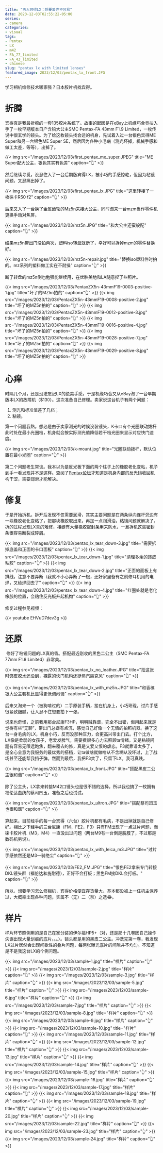 ```yaml
---
title: "再入宾得LX：想要爱你不容易"
date: 2023-12-03T02:55:22-05:00
series:
- camera
categories:
- visual
tags:
- Pentax
- LX
- m42
- FA_77_limited
- FA_43_limited
- chinese
slug: "pentax lx with limited lenses"
featured_image: 2023/12/03/pentax_lx_front.JPG
---
```


学习相机维修技术哪家强？日本胶片机找宾得。
<!--more-->

# 折腾

宾得真是我最折腾的一套135胶片系统了。故事的起因是在eBay上机缘巧合竞拍入手了一枚早期版本日产含铅大公主SMC Pentax-FA 43mm F1.9 Limited，一枚传说中很玄学的镜头。为了给这枚镜头找合适的机身，先试着入过一台银色宾得ME Super和另一台银色ME Super SE，然后因为各种小毛病（测光坏掉，机械手感和做工太差，等等），出掉了。

{{< img src="/images/2023/12/03/first_pentax_me_super.JPEG" title="ME Super配大公主，银色其实有色差" caption="👆" >}}

然后继续寻觅，没忍住入了一台后期版宾得LX，被小巧的手感惊艳，但因为粘镜问题，又忍痛出掉了。

{{< img src="/images/2023/12/03/first_pentax_lx.JPG" title="这里转接了一枚徕卡R50 f2" caption="👆" >}}

后来又入了一台换了金属齿轮的Mz5n来接大公主，同时淘来一台mzm当作零件机更换手动对焦屏。

{{< img src="/images/2023/12/03/mz5n.JPG" title="和大公主还蛮般配" caption="👆" >}}

结果mz5n带出门没拍两次，塑料iso转盘就断了，幸好可以拆掉mzm的零件替换好。

{{< img src="/images/2023/12/03/mz5n-repair.jpg" title="替换iso塑料件时拍的。mz系列的塑料做工实在不耐操" caption="👆" >}}

断了转盘的mz5n倒也勉强能继续用，在优胜美地和LA随意捏了些照片。

{{< img src="/images/2023/12/03/PentaxZX5n-43mmF19-0003-positive-1.jpg" title="坏了的MZ5n拍的" caption="👆" >}}
{{< img src="/images/2023/12/03/PentaxZX5n-43mmF19-0008-positive-2.jpg" title="坏了的MZ5n拍的" caption="👆" >}}
{{< img src="/images/2023/12/03/PentaxZX5n-43mmF19-0012-positive-3.jpg" title="坏了的MZ5n拍的" caption="👆" >}}
{{< img src="/images/2023/12/03/PentaxZX5n-43mmF19-0016-positive-4.jpg" title="坏了的MZ5n拍的" caption="👆" >}}
{{< img src="/images/2023/12/03/PentaxZX5n-43mmF19-0028-positive-7.jpg" title="坏了的MZ5n拍的" caption="👆" >}}
{{< img src="/images/2023/12/03/PentaxZX5n-43mmF19-0029-positive-8.jpg" title="坏了的MZ5n拍的" caption="👆" >}}

# 心痒

时隔几个月，还是没法忘记LX的绝美手感，于是机缘巧合又从eBay淘了一台早期版本LX的故障机（$130）。这次准备自己修理。卖家说这台机子有两个问题：

1. 测光和标准值差了几档；
2. 粘镜。

第一个问题我熟，想必是由于卖家测光的时候没装镜头，K卡口有个光圈联动拨杆此时处在最小光圈档，机身就会按实际测光值降低若干档光圈来显示对应快门速度。

{{< img src="/images/2023/12/03/k-mount.jpg" title="光圈联动拨杆，默认位置在最小光圈" caption="👆" >}}

第二个问题老生常谈。我本以为是反光板下面的两个柱子上的橡胶老化变粘，机子到手一看发现并不是这样。查阅了[Pentax论坛](https://www.pentaxforums.com/forums/8-film-slrs-compact-film-cameras/383378-slooooooooooowww-mirror-pentax-lx.html)才知道是机身内部的反光镜收回机构干涩，需要润滑才能解决。

# 修复

于是开始拆机。拆开后发现不仅需要润滑，其实主要问题是在两条纵向连杆旁边有一块橡胶老化变粘了，把那块橡胶取出来，再加一点润滑油，粘镜问题就解决了。拆的过程发现LX真的难修，接缝有大量橡胶密封条用来防水，一旦拆机这些密封条很容易断裂成碎屑。

{{< img src="/images/2023/12/03/pentax_lx_tear_down-3.jpg" title="需要拆掉底盖和正面的卡口面板" caption="👆" >}}
{{< img src="/images/2023/12/03/pentax_lx_tear_down-1.jpg" title="清理多余的饰皮粘胶" caption="👆" >}}
{{< img src="/images/2023/12/03/pentax_lx_tear_down-2.jpg" title="正面的面板上有排线，注意不要弄断（我就不小心弄断了一根，还好家里备有之前修耳机用的电焊，又给焊回去了" caption="👆" >}}
{{< img src="/images/2023/12/03/pentax_lx_tear_down-4.jpg" title="红圈处就是老化橡胶的位置，会粘住反光板升起机构" caption="👆" >}}

修复过程参见视频：

{{< youtube EHVuD7dev3g >}}

# 还原
​
修好了粘镜问题的LX真的香。搭配最近刚收的黑色二公主（SMC Pentax-FA 77mm F1.8 Limited）非常美。

{{< img src="/images/2023/12/03/pentax_lx_no_leather.JPG" title="拍这张时饰皮胶水还没到，裸露的快门机构还挺蒸汽朋克风" caption="👆" >}}

{{< img src="/images/2023/12/03/pentax_lx_with_mz5n.JPG" title="和香槟银大公主套机比显得更低调闷骚" caption="👆" >}}

后来又淘来一个（被狗啃过的）二手原装手柄，接在机身上，小巧玲珑。过片手感很紧致细腻，让人忍不住想要拍下一张。

说来也奇怪，之前我用那台尼康F3HP，明明贼靠谱，完全不出错，但用起来就是觉得有些“无聊”，带出门总嫌有点沉，感觉自己好像一个无情的拍照机器。换了这台一身毛病的LX，机身小巧，反而没那种压力，会更高兴带出门去。打个比方，LX像是柔弱的女孩子，老爱发脾气，需要费很多心力去照顾ta情绪。又是粘镜问题有容易无限远跑焦，翻来覆去的修，真是又爱又恨的虐恋。F3就靠谱太多了，是全心全意为我服务的最优秀的搭档，让ta做啥就做啥从不含糊从没坏过，上了战场甚至还能帮我挡子弹。然而到最后，我把F3卖了，只留下LX。我可真贱。

{{< img src="/images/2023/12/03/pentax_lx_front.JPG" title="搭配黑皮二公主很和谐" caption="👆" >}}

除了公主头，LX拿来转接M42口镜头也是很不错的选择。所以我也搞了一枚拥有福伦达血统的蔡司凹玉，准备之后也试试。

{{< img src="/images/2023/12/03/pentax_lx_ultron.JPG" title="搭配蔡司凹玉也很和谐" caption="👆" >}}

算起来，目前经手的每一台宾得（六台）胶片机都有毛病，不是出掉就是自己修好。相比之下经手的三台尼康（FM，FE2，F3）只有FM出现了一点过片问题，而徕卡胶片机（M3，M4）一直没出过问题（两台M9有一台倒是脱膜了，不过那是数码机另说）。

{{< img src="/images/2023/12/03/pentax_lx_with_leica_m3.JPG" title="过片手感依然还是M3一骑绝尘" caption="👆" >}}

{{< img src="/images/2023/12/03/FE2_FM.JPG" title="银色FE2拿来专门转接DKL镜头群（福伦达和施耐德），正好不会打板；黑色FM接DKL会打板。" caption="👆" >}}

所以，想要学习怎么修相机，宾得价格便宜存货量大，基本都没被上一任机主保养过，大概率出现各种问题，实属不（无）二（奈）之选😂。

# 样片

样片环节照例用的是自己在家分装的伊尔福HP5+（对，还是那十几卷因自己操作失误出现大量划痕的底片。。。）。镜头都是用的黑皮二公主。冲洗完第一卷，我发现LX过片居然会出现间歇性的叠片问题，每两张曝光底片的间隙并不均匀。不知道是不是我这台LX的个例问题。

{{< img src="/images/2023/12/03/sample-1.jpg" title="样片" caption="👆" >}}
{{< img src="/images/2023/12/03/sample-2.jpg" title="样片" caption="👆" >}}
{{< img src="/images/2023/12/03/sample-3.jpg" title="样片" caption="👆" >}}
{{< img src="/images/2023/12/03/sample-5.jpg" title="样片" caption="👆" >}}
{{< img src="/images/2023/12/03/sample-6.jpg" title="样片" caption="👆" >}}
{{< img src="/images/2023/12/03/sample-7.jpg" title="样片" caption="👆" >}}
{{< img src="/images/2023/12/03/sample-8.jpg" title="样片" caption="👆" >}}
{{< img src="/images/2023/12/03/sample-9.jpg" title="样片" caption="👆" >}}
{{< img src="/images/2023/12/03/sample-10.jpg" title="样片" caption="👆" >}}
{{< img src="/images/2023/12/03/sample-11.jpg" title="样片" caption="👆" >}}
{{< img src="/images/2023/12/03/sample-12.jpg" title="样片" caption="👆" >}}
{{< img src="/images/2023/12/03/sample-13.jpg" title="样片" caption="👆" >}}
{{< img src="/images/2023/12/03/sample-14.jpg" title="样片" caption="👆" >}}
{{< img src="/images/2023/12/03/sample-15.jpg" title="样片" caption="👆" >}}
{{< img src="/images/2023/12/03/sample-16.jpg" title="样片" caption="👆" >}}
{{< img src="/images/2023/12/03/sample-17.jpg" title="样片" caption="👆" >}}
{{< img src="/images/2023/12/03/sample-18.jpg" title="样片" caption="👆" >}}
{{< img src="/images/2023/12/03/sample-19.jpg" title="样片" caption="👆" >}}
{{< img src="/images/2023/12/03/sample-20.jpg" title="样片" caption="👆" >}}
{{< img src="/images/2023/12/03/sample-22.jpg" title="样片" caption="👆" >}}
{{< img src="/images/2023/12/03/sample-23.jpg" title="样片" caption="👆" >}}
{{< img src="/images/2023/12/03/sample-24.jpg" title="样片" caption="👆" >}}
